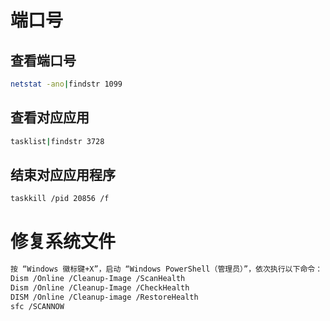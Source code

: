 # 端口号

## 查看端口号

```bash
netstat -ano|findstr 1099
```

## 查看对应应用

```bash
tasklist|findstr 3728
```

## 结束对应应用程序

```bash
taskkill /pid 20856 /f
```

# 修复系统文件

```bash
按 “Windows 徽标键+X”，启动 “Windows PowerShell（管理员）”，依次执行以下命令：
Dism /Online /Cleanup-Image /ScanHealth
Dism /Online /Cleanup-Image /CheckHealth
DISM /Online /Cleanup-image /RestoreHealth
sfc /SCANNOW
```

